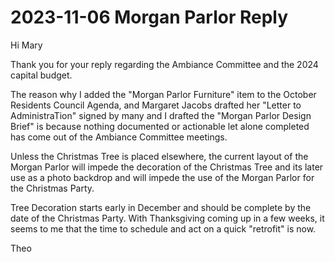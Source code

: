 # 2023-11-06 Morgan Parlor Reply

Hi Mary

Thank you for your reply regarding the Ambiance Committee and the 2024 capital budget.

The reason why I added the "Morgan Parlor Furniture" item to the October Residents Council Agenda, and Margaret Jacobs drafted her "Letter to AdministraTion" signed by many and I drafted the "Morgan Parlor Design Brief" is because nothing documented or actionable let alone completed has come out of the Ambiance Committee meetings.

Unless the Christmas Tree is placed elsewhere, the current layout of the Morgan Parlor will impede the decoration of the Christmas Tree and its later use as a photo backdrop and will impede the use of the Morgan Parlor for the Christmas Party.

Tree Decoration starts early in December and should be complete by the date of the Christmas Party. With Thanksgiving coming up in a few weeks, it seems to me that the time to schedule and act on a quick "retrofit" is now.

Theo

